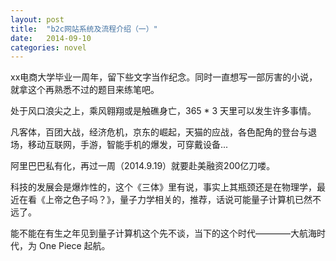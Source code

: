 ```yaml
---
layout: post
title:  "b2c网站系统及流程介绍（一）"
date:   2014-09-10
categories: novel
---
```


xx电商大学毕业一周年，留下些文字当作纪念。同时一直想写一部厉害的小说，就拿这个再熟悉不过的题目来练笔吧。    

处于风口浪尖之上，乘风翱翔或是触礁身亡，365 * 3 天里可以发生许多事情。    

凡客体，百团大战，经济危机，京东的崛起，天猫的应战，各色配角的登台与退场，移动互联网，手游，智能手机的爆发，可穿戴设备...    

阿里巴巴私有化，再过一周（2014.9.19）就要赴美融资200亿刀喽。     

科技的发展会是爆炸性的，这个《三体》里有说，事实上其瓶颈还是在物理学，最近在看《上帝之色子吗？》，量子力学相关的，推荐，话说可能量子计算机已然不远了。    

能不能在有生之年见到量子计算机这个先不谈，当下的这个时代————大航海时代，为 One Piece 起航。    

